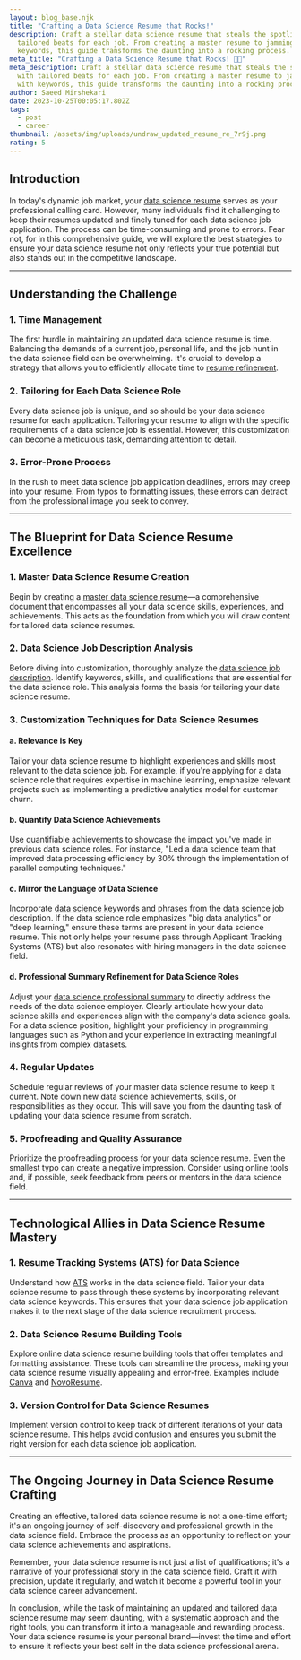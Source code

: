 ```yaml
---
layout: blog_base.njk
title: "Crafting a Data Science Resume that Rocks!"
description: Craft a stellar data science resume that steals the spotlight with
  tailored beats for each job. From creating a master resume to jamming with
  keywords, this guide transforms the daunting into a rocking process. 
meta_title: "Crafting a Data Science Resume that Rocks! 🚀🎸"
meta_description: Craft a stellar data science resume that steals the spotlight
  with tailored beats for each job. From creating a master resume to jamming
  with keywords, this guide transforms the daunting into a rocking process.
author: Saeed Mirshekari
date: 2023-10-25T00:05:17.802Z
tags:
  - post
  - career
thumbnail: /assets/img/uploads/undraw_updated_resume_re_7r9j.png
rating: 5
---
```

## Introduction

In today's dynamic job market, your [data science resume](#) serves as your professional calling card. However, many individuals find it challenging to keep their resumes updated and finely tuned for each data science job application. The process can be time-consuming and prone to errors. Fear not, for in this comprehensive guide, we will explore the best strategies to ensure your data science resume not only reflects your true potential but also stands out in the competitive landscape.

- - -

## Understanding the Challenge

### 1. **Time Management**

The first hurdle in maintaining an updated data science resume is time. Balancing the demands of a current job, personal life, and the job hunt in the data science field can be overwhelming. It's crucial to develop a strategy that allows you to efficiently allocate time to [resume refinement](#).

### 2. **Tailoring for Each Data Science Role**

Every data science job is unique, and so should be your data science resume for each application. Tailoring your resume to align with the specific requirements of a data science job is essential. However, this customization can become a meticulous task, demanding attention to detail.

### 3. **Error-Prone Process**

In the rush to meet data science job application deadlines, errors may creep into your resume. From typos to formatting issues, these errors can detract from the professional image you seek to convey.

- - -

## The Blueprint for Data Science Resume Excellence

### 1. **Master Data Science Resume Creation**

Begin by creating a [master data science resume](#)—a comprehensive document that encompasses all your data science skills, experiences, and achievements. This acts as the foundation from which you will draw content for tailored data science resumes.

### 2. **Data Science Job Description Analysis**

Before diving into customization, thoroughly analyze the [data science job description](#). Identify keywords, skills, and qualifications that are essential for the data science role. This analysis forms the basis for tailoring your data science resume.

### 3. **Customization Techniques for Data Science Resumes**

#### a. **Relevance is Key**

   Tailor your data science resume to highlight experiences and skills most relevant to the data science job. For example, if you're applying for a data science role that requires expertise in machine learning, emphasize relevant projects such as implementing a predictive analytics model for customer churn.

#### b. **Quantify Data Science Achievements**

   Use quantifiable achievements to showcase the impact you've made in previous data science roles. For instance, "Led a data science team that improved data processing efficiency by 30% through the implementation of parallel computing techniques."

#### c. **Mirror the Language of Data Science**

   Incorporate [data science keywords](#) and phrases from the data science job description. If the data science role emphasizes "big data analytics" or "deep learning," ensure these terms are present in your data science resume. This not only helps your resume pass through Applicant Tracking Systems (ATS) but also resonates with hiring managers in the data science field.

#### d. **Professional Summary Refinement for Data Science Roles**

   Adjust your [data science professional summary](#) to directly address the needs of the data science employer. Clearly articulate how your data science skills and experiences align with the company's data science goals. For a data science position, highlight your proficiency in programming languages such as Python and your experience in extracting meaningful insights from complex datasets.

### 4. **Regular Updates**

Schedule regular reviews of your master data science resume to keep it current. Note down new data science achievements, skills, or responsibilities as they occur. This will save you from the daunting task of updating your data science resume from scratch.

### 5. **Proofreading and Quality Assurance**

Prioritize the proofreading process for your data science resume. Even the smallest typo can create a negative impression. Consider using online tools and, if possible, seek feedback from peers or mentors in the data science field.

- - -

## Technological Allies in Data Science Resume Mastery

### 1. **Resume Tracking Systems (ATS) for Data Science**

Understand how [ATS](#) works in the data science field. Tailor your data science resume to pass through these systems by incorporating relevant data science keywords. This ensures that your data science job application makes it to the next stage of the data science recruitment process.

### 2. **Data Science Resume Building Tools**

Explore online data science resume building tools that offer templates and formatting assistance. These tools can streamline the process, making your data science resume visually appealing and error-free. Examples include [Canva](https://www.canva.com/) and [NovoResume](https://novoresume.com/).

### 3. **Version Control for Data Science Resumes**

Implement version control to keep track of different iterations of your data science resume. This helps avoid confusion and ensures you submit the right version for each data science job application.

- - -

## The Ongoing Journey in Data Science Resume Crafting

Creating an effective, tailored data science resume is not a one-time effort; it's an ongoing journey of self-discovery and professional growth in the data science field. Embrace the process as an opportunity to reflect on your data science achievements and aspirations.

Remember, your data science resume is not just a list of qualifications; it's a narrative of your professional story in the data science field. Craft it with precision, update it regularly, and watch it become a powerful tool in your data science career advancement.

In conclusion, while the task of maintaining an updated and tailored data science resume may seem daunting, with a systematic approach and the right tools, you can transform it into a manageable and rewarding process. Your data science resume is your personal brand—invest the time and effort to ensure it reflects your best self in the data science professional arena.